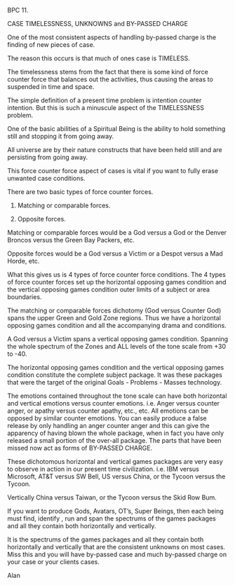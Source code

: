 
BPC 11.

CASE TIMELESSNESS, UNKNOWNS and BY-PASSED CHARGE

One of the most consistent aspects of handling by-passed charge is the
finding of new pieces of case.

The reason this occurs is that much of ones case is TIMELESS.

The timelessness stems from the fact that there is some kind of force
counter force that balances out the activities, thus causing the areas to
suspended in time and space.

The simple definition of a present time problem is intention counter
intention. But this is such a minuscule aspect of the TIMELESSNESS problem.

One of the basic abilities of a Spiritual Being is the ability to hold
something still and stopping it from going away.

All universe are by their nature constructs that have been held still and
are persisting from going away.

This force counter force aspect of cases is vital if you want to fully
erase unwanted case conditions.

There are two basic types of force counter forces.

1. Matching or comparable forces.

2. Opposite forces.

Matching or comparable forces would be a God versus a God or the Denver
Broncos versus the Green Bay Packers, etc.

Opposite forces would be a God versus a Victim or a Despot versus a Mad
Horde, etc.

What this gives us is 4 types of force counter force conditions. The  4
types of force counter forces set up the horizontal opposing games
condition and the vertical opposing games condition outer limits of a
subject or area boundaries.

The matching or comparable forces dichotomy (God versus Counter God) spans
the upper Green and Gold Zone regions. Thus we have a horizontal opposing
games condition and all the accompanying drama and conditions.

A God versus a Victim spans a vertical opposing games condition. Spanning
the whole spectrum of the Zones and ALL levels of the tone scale from +30
to -40.

The horizontal opposing games condition and the vertical opposing games
condition constitute the complete subject package. It was these packages
that were the target of the original Goals - Problems - Masses technology.

The emotions contained throughout the tone scale can have both horizontal
and vertical emotions versus counter emotions. i.e. Anger versus counter
anger, or apathy versus counter apathy, etc., etc. All emotions can be
opposed by similar counter emotions. You can easily produce a false release
by only handling an anger counter anger and this can give the apparency of
having blown the whole package, when in fact you have only released a small
portion of the over-all package. The parts that have been missed now act as
forms of BY-PASSED CHARGE.

These dichotomous horizontal and vertical games packages are very easy to
observe in action in our present time civilization. i.e. IBM versus
Microsoft, AT&T versus SW Bell, US versus China, or the Tycoon versus the
Tycoon.

Vertically China versus Taiwan, or the Tycoon versus the Skid Row Bum.

If you want to produce Gods, Avatars, OT’s, Super Beings, then each being
must find, identify , run and span the spectrums of the games packages and
all they contain both horizontally and vertically.

It is the spectrums of the games packages and all they contain both
horizontally and vertically that are the consistent unknowns on most cases.
Miss this and you will have by-passed case and much by-passed charge on
your case or your clients cases.

Alan





